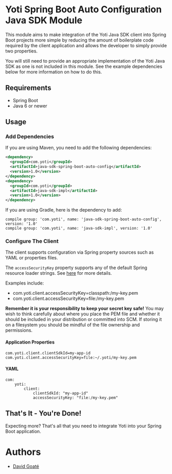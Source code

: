 # Yoti Spring Boot Auto Configuration Java SDK Module

This module aims to make integration of the Yoti Java SDK client into Spring Boot projects more simple by reducing the
 amount of boilerplate code required by the client application and allows the developer to simply provide two properties.
 
You will still need to provide an appropriate implementation of the Yoti Java SDK as one is not included in this module. 
See the example dependencies below for more information on how to do this.

## Requirements

- Spring Boot
- Java 6 or newer

## Usage

### Add Dependencies

If you are using Maven, you need to add the following dependencies:

```xml
<dependency>
  <groupId>com.yoti</groupId>
  <artifactId>java-sdk-spring-boot-auto-config</artifactId>
  <version>1.0</version>
</dependency>
<dependency>
  <groupId>com.yoti</groupId>
  <artifactId>java-sdk-impl</artifactId>
  <version>1.0</version>
</dependency>
```


If you are using Gradle, here is the dependency to add:

```
compile group: 'com.yoti', name: 'java-sdk-spring-boot-auto-config', version: '1.0'
compile group: 'com.yoti', name: 'java-sdk-impl', version: '1.0'
```


### Configure The Client

The client supports configuration via Spring property sources such as YAML or properties files.

The `accessSecurityKey` property supports any of the default Spring resource loader strings. See [here](http://docs.spring.io/spring/docs/current/spring-framework-reference/html/resources.html) for more details.

Examples include:

* com.yoti.client.accessSecurityKey=classpath:/my-key.pem
* com.yoti.client.accessSecurityKey=file:/my-key.pem

**Remember it is your responsibility to keep your secret key safe!** You may wish to think carefully about where you 
place the PEM file and whether it should be included in your distribution or committed into SCM. If storing it on a filesystem you should be mindful 
of the file ownership and permissions.


#### Application Properties
```
com.yoti.client.clientSdkId=my-app-id
com.yoti.client.accessSecurityKey=file:~/.yoti/my-key.pem
```

#### YAML
```
com:
    yoti:
        client:
            clientSdkId: "my-app-id"
            accessSecurityKey: "file:/my-key.pem"
```

## That's It - You're Done!
Expecting more? That's all that you need to integrate Yoti into your Spring Boot application.

# Authors
* [David Goaté](https://github.com/davidgoate)




